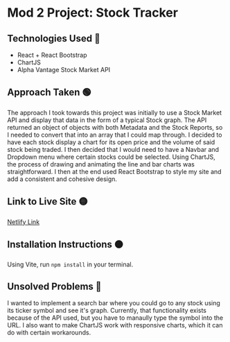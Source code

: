 # Mod 2 Project: Stock Tracker

## Technologies Used 🔵 
 - React + React Bootstrap
 - ChartJS
 - Alpha Vantage Stock Market API

## Approach Taken 🟢
The approach I took towards this project was initially to use a Stock Market API and display that data in the form of a typical Stock graph. 
The API returned an object of objects with both Metadata and the Stock Reports, so I needed to convert that into an array that I could map through.
I decided to have each stock display a chart for its open price and the volume of said stock being traded. 
I then decided that I would need to have a Navbar and Dropdown menu where certain stocks could be selected. 
Using ChartJS, the process of drawing and animating the line and bar charts was straightforward.
I then at the end used React Bootstrap to style my site and add a consistent and cohesive design. 

## Link to Live Site 🟡 
[Netlify Link](https://jabril-jeylani.netlify.app)

## Installation Instructions 🟠 
Using Vite, run `npm install` in your terminal.

## Unsolved Problems 🔴
I wanted to implement a search bar where you could go to any stock using its ticker symbol and see it's graph.
Currently, that functionality exists because of the API used, but you have to manaully type the symbol into the URL.
I also want to make ChartJS work with responsive charts, which it can do with certain workarounds.


